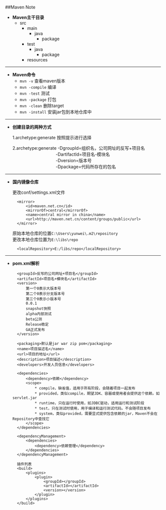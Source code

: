 ##Maven Note

- **Maven主干目录**
	- src
		- main
			- java
				- package
		- test
			- java
				- package
		- resources

----------

- **Maven命令**
	- `mvn -v` 查看maven版本
	- `mvn -compile` 编译
	- `mvn -test` 测试
	- `mvn -package` 打包
	- `mvn -clean` 删除target
	- `mvn -install` 安装jar包到本地仓库中

----------

- **创建目录的两种方式**
	
	1.archetype:generate 按照提示进行选择

	2.archetype:generate -DgroupId=组织名，公司网址的反写+项目名  
	　　　　　　　　　　-DartifactId=项目名-模块名  
	　　　　　　　　　　-Dversion=版本号  
	　　　　　　　　　　-Dpackage=代码所存在的包名

----------

- **国内镜像仓库**

	更改conf/settings.xml文件

		<mirror>
			<id>maven.net.cn</id>
			<mirrorOf>central</mirrorOf>
			<name>central mirror in china</name>
			<url>http://maven.net.cn/content/groups/public</url>
		</mirror>
		
	原始本地仓库的位置`C:\Users\yunwei\.m2\repository`  
	更改本地仓库位置为`E:\libs\repo`
		
		<localRepository>E:/libs/repo</localRepository>  

----------

- **pom.xml解析**

		<groupId>反写的公司网址+项目名</groupId>
		<artifactId>项目名+模块名</artifactId>
		<version>
			第一个0表示大版本号
			第二个0表示分支版本号
			第三个0表示小版本号
			0.0.1
			snapshot快照
			alpha内部测试
			beta公测
			Release稳定
			GA正式发布
		</version>
		
		<packaging>默认是jar war zip pom</packaging>
		<name>项目描述名</name>
		<url>项目的地址</url>
		<description>项目描述</description>
		<developers>开发人员信息</developers>
	
		<dependencies>
			<dependency>依赖</dependency>
			<scope>
				* compile，缺省值，适用于所有阶段，会随着项目一起发布
    			* provided，类似compile，期望JDK、容器或使用者会提供这个依赖。如servlet.jar
    			* runtime，只在运行时使用，如JDBC驱动，适用运行和测试阶段
    			* test，只在测试时使用，用于编译和运行测试代码。不会随项目发布
    			* system，类似provided，需要显式提供包含依赖的jar，Maven不会在Repository中查找它
			</scope>
		</dependencies>
	
		<dependencyManagement>
			<dependencies>
				<dependency>依赖管理</dependency>
			</dependencies>
		</dependencyManagement>
	
		插件列表
		<build>
			<plugins>
				<plugin>
					<groupId></groupId>
					<artifactId></artifactId>
					<version></version>
				</plugin>
			</plugins>
		</build>



